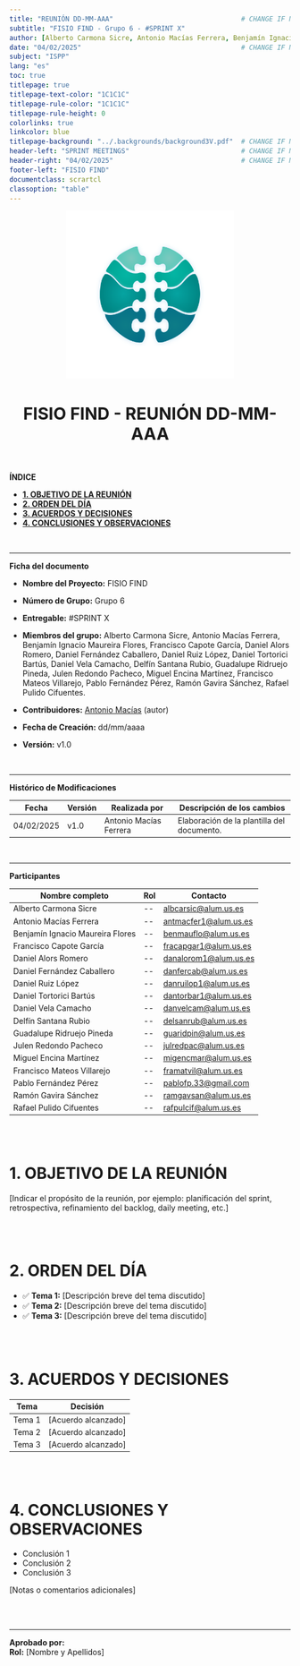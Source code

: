 ```yaml
---
title: "REUNIÓN DD-MM-AAA"                                # CHANGE IF NEEDED
subtitle: "FISIO FIND - Grupo 6 - #SPRINT X"
author: [Alberto Carmona Sicre, Antonio Macías Ferrera, Benjamín Ignacio Maureira Flores, Francisco Capote García, Daniel Alors Romero, Daniel Fernández Caballero, Daniel Ruiz López, Daniel Tortorici Bartús, Daniel Vela Camacho, Delfín Santana Rubio, Guadalupe Ridruejo Pineda, Julen Redondo Pacheco, Miguel Encina Martínez, Francisco Mateos Villarejo, Pablo Fernández Pérez, Ramón Gavira Sánchez, Rafael Pulido Cifuentes]
date: "04/02/2025"                                        # CHANGE IF NEEDED
subject: "ISPP"
lang: "es"
toc: true
titlepage: true
titlepage-text-color: "1C1C1C"
titlepage-rule-color: "1C1C1C"
titlepage-rule-height: 0
colorlinks: true
linkcolor: blue
titlepage-background: "../.backgrounds/background3V.pdf"  # CHANGE IF NEEDED
header-left: "SPRINT MEETINGS"                            # CHANGE IF NEEDED
header-right: "04/02/2025"                                # CHANGE IF NEEDED
footer-left: "FISIO FIND"
documentclass: scrartcl
classoption: "table"  
---
```


<!-- COMMENT THIS WHEN EXPORTING TO PDF -->
<p align="center">
  <img src="../.img/Logo_FisioFind_Verde_sin_fondo.webp" alt="Logo FisioFind" width="300" />
</p>

<h1 align="center" style="font-size: 30px; font-weight: bold;">
  FISIO FIND  -  REUNIÓN DD-MM-AAA
</h1>

<br>


**ÍNDICE**
- [**1. OBJETIVO DE LA REUNIÓN**](#1-objetivo-de-la-reunión)
- [**2. ORDEN DEL DÍA**](#2-orden-del-día)
- [**3. ACUERDOS Y DECISIONES**](#3-acuerdos-y-decisiones)
- [**4. CONCLUSIONES Y OBSERVACIONES**](#4-conclusiones-y-observaciones)
<!-- COMMENT WHEN EXPORTING TO PDF -->

<br>


---

**Ficha del documento**

- **Nombre del Proyecto:** FISIO FIND

- **Número de Grupo:** Grupo 6

- **Entregable:** #SPRINT X

- **Miembros del grupo:** Alberto Carmona Sicre, Antonio Macías Ferrera, Benjamín Ignacio Maureira Flores, Francisco Capote García, Daniel Alors Romero, Daniel Fernández Caballero, Daniel Ruiz López, Daniel Tortorici Bartús, Daniel Vela Camacho, Delfín Santana Rubio, Guadalupe Ridruejo Pineda, Julen Redondo Pacheco, Miguel Encina Martínez, Francisco Mateos Villarejo, Pablo Fernández Pérez, Ramón Gavira Sánchez, Rafael Pulido Cifuentes.

- **Contribuidores:** [Antonio Macías](https://github.com/antoniommff) (autor)

- **Fecha de Creación:** dd/mm/aaaa  

- **Versión:** v1.0

<br>


---

**Histórico de Modificaciones**

| Fecha      | Versión | Realizada por          | Descripción de los cambios                 |
| ---------- | ------- | ---------------------- | ------------------------------------------ |
| 04/02/2025 | v1.0    | Antonio Macías Ferrera | Elaboración de la plantilla del documento. |

<br>

---

**Participantes**

| Nombre completo                  | Rol | Contacto              |
| -------------------------------- | --- | --------------------- |
| Alberto Carmona Sicre            | --  | albcarsic@alum.us.es  |
| Antonio Macías Ferrera           | --  | antmacfer1@alum.us.es |
| Benjamín Ignacio Maureira Flores | --  | benmauflo@alum.us.es  |
| Francisco Capote García          | --  | fracapgar1@alum.us.es |
| Daniel Alors Romero              | --  | danalorom1@alum.us.es |
| Daniel Fernández Caballero       | --  | danfercab@alum.us.es  |
| Daniel Ruiz López                | --  | danruilop1@alum.us.es |
| Daniel Tortorici Bartús          | --  | dantorbar1@alum.us.es |
| Daniel Vela Camacho              | --  | danvelcam@alum.us.es  |
| Delfín Santana Rubio             | --  | delsanrub@alum.us.es  |
| Guadalupe Ridruejo Pineda        | --  | guaridpin@alum.us.es  |
| Julen Redondo Pacheco            | --  | julredpac@alum.us.es  |
| Miguel Encina Martínez           | --  | migencmar@alum.us.es  |
| Francisco Mateos Villarejo         | --  | framatvil@alum.us.es  |
| Pablo Fernández Pérez            | --  | pablofp.33@gmail.com  |
| Ramón Gavira Sánchez             | --  | ramgavsan@alum.us.es  |
| Rafael Pulido Cifuentes          | --  | rafpulcif@alum.us.es  |

<br>

<br>

<!-- \newpage -->


# **1. OBJETIVO DE LA REUNIÓN**
[Indicar el propósito de la reunión, por ejemplo: planificación del sprint, retrospectiva, refinamiento del backlog, daily meeting, etc.]

<br>

<br>


# **2. ORDEN DEL DÍA**
- ✅ **Tema 1:** [Descripción breve del tema discutido]
- ✅ **Tema 2:** [Descripción breve del tema discutido]
- ✅ **Tema 3:** [Descripción breve del tema discutido]

<br>

<br>


# **3. ACUERDOS Y DECISIONES**

| Tema   | Decisión            |
| ------ | ------------------- |
| Tema 1 | [Acuerdo alcanzado] |
| Tema 2 | [Acuerdo alcanzado] |
| Tema 3 | [Acuerdo alcanzado] |

<br>

<br>


# **4. CONCLUSIONES Y OBSERVACIONES**
- Conclusión 1
- Conclusión 2
- Conclusión 3

[Notas o comentarios adicionales]

<br>

<br>


---

**Aprobado por:**  
**Rol:** [Nombre y Apellidos]
